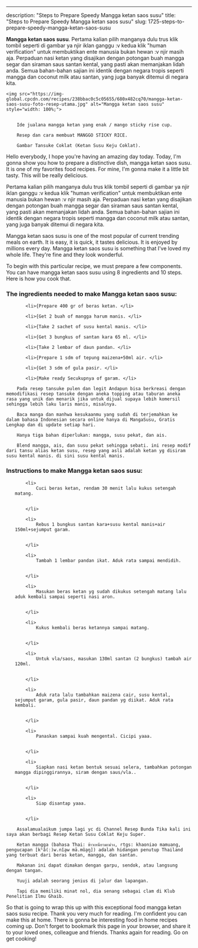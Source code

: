 ---
description: "Steps to Prepare Speedy Mangga ketan saos susu"
title: "Steps to Prepare Speedy Mangga ketan saos susu"
slug: 1725-steps-to-prepare-speedy-mangga-ketan-saos-susu

<p>
	<strong>Mangga ketan saos susu</strong>. 
	Pertama kalian pilih manganya dulu trus klik tombil seperti di gambar ya njir iklan ganggu :v kedua klik &#34;human verification&#34; untuk membuktikan ente manusia bukan hewan :v njir masih aja. Perpaduan nasi ketan yang disajikan dengan potongan buah mangga segar dan siraman saus santan kental, yang pasti akan memanjakan lidah anda. Semua bahan-bahan sajian ini identik dengan negara tropis seperti mangga dan coconut milk atau santan, yang juga banyak ditemui di negara kita.
</p>
<p>
	
	<img src="https://img-global.cpcdn.com/recipes/238bbac0c5c05655/680x482cq70/mangga-ketan-saos-susu-foto-resep-utama.jpg" alt="Mangga ketan saos susu" style="width: 100%;">
	
	
		Ide jualana mangga ketan yang enak / mango sticky rise cup.
	
		Resep dan cara membuat MANGGO STICKY RICE.
	
		Gambar Tansuke Coklat (Ketan Susu Keju Coklat).
	
</p>
<p>
	Hello everybody, I hope you're having an amazing day today. Today, I'm gonna show you how to prepare a distinctive dish, mangga ketan saos susu. It is one of my favorites food recipes. For mine, I'm gonna make it a little bit tasty. This will be really delicious.
</p>
	
<p>
	Pertama kalian pilih manganya dulu trus klik tombil seperti di gambar ya njir iklan ganggu :v kedua klik &#34;human verification&#34; untuk membuktikan ente manusia bukan hewan :v njir masih aja. Perpaduan nasi ketan yang disajikan dengan potongan buah mangga segar dan siraman saus santan kental, yang pasti akan memanjakan lidah anda. Semua bahan-bahan sajian ini identik dengan negara tropis seperti mangga dan coconut milk atau santan, yang juga banyak ditemui di negara kita.
</p>
<p>
	Mangga ketan saos susu is one of the most popular of current trending meals on earth. It is easy, it is quick, it tastes delicious. It is enjoyed by millions every day. Mangga ketan saos susu is something that I've loved my whole life. They're fine and they look wonderful.
</p>

<p>
To begin with this particular recipe, we must prepare a few components. You can have mangga ketan saos susu using 8 ingredients and 10 steps. Here is how you cook that.
</p>

<h3>The ingredients needed to make Mangga ketan saos susu:</h3>

<ol>
	
		<li>{Prepare 400 gr of beras ketan. </li>
	
		<li>{Get 2 buah of mangga harum manis. </li>
	
		<li>{Take 2 sachet of susu kental manis. </li>
	
		<li>{Get 3 bungkus of santan kara 65 ml. </li>
	
		<li>{Take 2 lembar of daun pandan. </li>
	
		<li>{Prepare 1 sdm of tepung maizena+50ml air. </li>
	
		<li>{Get 3 sdm of gula pasir. </li>
	
		<li>{Make ready Secukupnya of garam. </li>
	
</ol>
<p>
	
		Pada resep tansuke pulen dan legit Andapun bisa berkreasi dengan memodifikasi resep tansuke dengan aneka topping atau taburan aneka rasa yang unik dan menarik jika untuk dijual supaya lebih komersil sehingga lebih laku laris manis, misalnya.
	
		Baca manga dan manhwa kesukaanmu yang sudah di terjemahkan ke dalam bahasa Indonesian secara online hanya di MangaSusu, Gratis Lengkap dan di update setiap hari.
	
		Hanya tiga bahan diperlukan: mangga, susu pekat, dan ais.
	
		Blend mangga, ais, dan susu pekat sehingga sebati. ini resep modif dari tansu alias ketan susu, resep yang asli adalah ketan yg disiram susu kental manis. di sini susu kental manis.
	
</p>

<h3>Instructions to make Mangga ketan saos susu:</h3>

<ol>
	
		<li>
			Cuci beras ketan, rendam 30 menit lalu kukus setengah matang.
			
			
		</li>
	
		<li>
			Rebus 1 bungkus santan kara+susu kental manis+air 150ml+sejumput garam.
			
			
		</li>
	
		<li>
			Tambah 1 lembar pandan ikat. Aduk rata sampai mendidih.
			
			
		</li>
	
		<li>
			Masukan beras ketan yg sudah dikukus setengah matang lalu aduk kembali sampai seperti nasi aron.
			
			
		</li>
	
		<li>
			Kukus kembali beras ketannya sampai matang.
			
			
		</li>
	
		<li>
			Untuk vla/saos, masukan 130ml santan (2 bungkus) tambah air 120ml.
			
			
		</li>
	
		<li>
			Aduk rata lalu tambahkan maizena cair, susu kental, sejumput garam, gula pasir, daun pandan yg diikat. Aduk rata kembali.
			
			
		</li>
	
		<li>
			Panaskan sampai kuah mengental. Cicipi yaaa.
			
			
		</li>
	
		<li>
			Siapkan nasi ketan bentuk sesuai selera, tambahkan potongan mangga dipinggirannya, siram dengan saus/vla..
			
			
		</li>
	
		<li>
			Siap disantap yaaa.
			
			
		</li>
	
</ol>

<p>
	
		Assalamualaikum jumpa lagi yc di Channel Resep Bunda Tika kali ini saya akan berbagi Resep Ketan Susu Coklat Keju Super.
	
		Ketan mangga (bahasa Thai: ข้าวเหนียวมะม่วง, rtgs: khaoniao mamuang, pengucapan [kʰâ(ː)w.nǐa̯w mā.mûa̯ŋ]) adalah hidangan penutup Thailand yang terbuat dari beras ketan, mangga, dan santan.
	
		Makanan ini dapat dimakan dengan garpu, sendok, atau langsung dengan tangan.
	
		Yuuji adalah seorang jenius di jalur dan lapangan.
	
		Tapi dia memiliki minat nol, dia senang sebagai clam di Klub Penelitian Ilmu Ghaib.
	
</p>

<p>
	So that is going to wrap this up with this exceptional food mangga ketan saos susu recipe. Thank you very much for reading. I'm confident you can make this at home. There is gonna be interesting food in home recipes coming up. Don't forget to bookmark this page in your browser, and share it to your loved ones, colleague and friends. Thanks again for reading. Go on get cooking!
</p>
